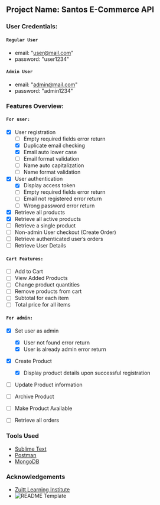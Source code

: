 

## Project Name: Santos E-Commerce API


### User Credentials:

#### `Regular User`
*   email: "user@mail.com"
*   password: "user1234"

#### `Admin User`
*   email: "admin@mail.com"
*   password: "admin1234"


### Features Overview:

#### `For user:`
*   [x] User registration
	*   [ ] Empty required fields error return
	*   [x] Duplicate email checking
	*   [x] Email auto lower case
	*   [ ] Email format validation
	*   [ ] Name auto capitalization
	*   [ ] Name format validation
*   [x] User authentication
	*   [x] Display access token
	*   [ ] Empty required fields error return
	*   [ ] Email not registered error return
	*   [ ] Wrong password error return
*   [x] Retrieve all products
*   [x] Retrieve all active products
*   [ ] Retrieve a single product
*   [ ] Non-admin User checkout (Create Order)
*   [ ] Retrieve authenticated user’s orders
*   [ ] Retrieve User Details 

#### `Cart Features:`
*   [ ] Add to Cart
*   [ ] View Added Products
*   [ ] Change product quantities
*   [ ] Remove products from cart 
*   [ ] Subtotal for each item
*   [ ] Total price for all items

#### `For admin:`
*   [x] Set user as admin
	*   [x] User not found error return
	*   [x] User is already admin error return
*   [x] Create Product
	*   [x] Display product details upon successful registration
*   [ ] Update Product information
*   [ ] Archive Product
*   [ ] Make Product Available
*   [ ] Retrieve all orders


### Tools Used

* [Sublime Text](https://www.sublimetext.com/)
* [Postman](https://www.postman.com/)
* [MongoDB](https://www.mongodb.com/)


### Acknowledgements
* [Zuitt Learning Institute](https://zuitt.co/)
* ![README Template](https://gitlab.com/kopino4-templates/readme-template)